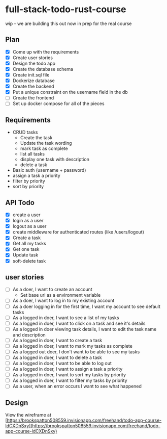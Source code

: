 # full-stack-todo-rust-course

wip - we are building this out now in prep for the real course

## Plan

- [x] Come up with the requirements
- [x] Create user stories
- [x] Design the todo app
- [x] Create the database schema
- [x] Create init.sql file
- [x] Dockerize database
- [x] Create the backend
- [x] Put a unique constraint on the username field in the db
- [ ] Create the frontend
- [ ] Set up docker compose for all of the pieces

## Requirements

- CRUD tasks
  - Create the task
  - Update the task wording
  - mark task as complete
  - list all tasks
  - display one task with description
  - delete a task
- Basic auth (username + password)
- assign a task a priority
- filter by priority
- sort by priority

## API Todo

- [x] create a user
- [x] login as a user
- [x] logout as a user
- [x] create middleware for authenticated routes (like /users/logout)
- [x] Create a task
- [x] Get all my tasks
- [x] Get one task
- [x] Update task
- [x] soft-delete task

## user stories

- [ ] As a doer, I want to create an account
  - Set base url as a environment variable
- [ ] As a doer, I want to log in to my existing account
- [ ] As a doer logging in for the first time, I want my account to see default tasks
- [ ] As a logged in doer, I want to see a list of my tasks
- [ ] As a logged in doer, I want to click on a task and see it's details
- [ ] As a logged in doer viewing task details, I want to edit the task name and description
- [ ] As a logged in doer, I want to create a task
- [ ] As a logged in doer, I want to mark my tasks as complete
- [ ] As a logged out doer, I don't want to be able to see my tasks
- [ ] As a logged in doer, I want to delete a task
- [ ] As a logged in doer, I want to be able to log out
- [ ] As a logged in doer, I want to assign a task a priority
- [ ] As a logged in doer, I want to sort my tasks by priority
- [ ] As a logged in doer, I want to filter my tasks by priority
- [ ] As a user, when an error occurs I want to see what happened

## Design

View the wireframe at [https://brookspatton508559.invisionapp.com/freehand/todo-app-course-ldCXDnSxy](https://brookspatton508559.invisionapp.com/freehand/todo-app-course-ldCXDnSxy)